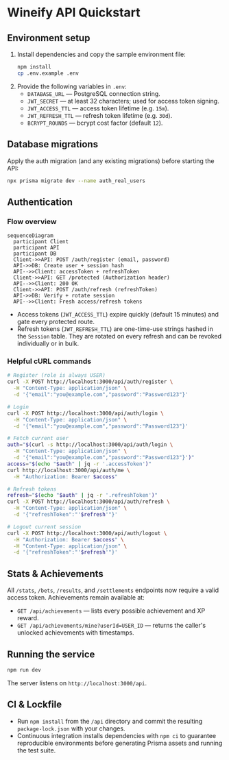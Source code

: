 # Wineify API Quickstart

## Environment setup

1. Install dependencies and copy the sample environment file:
   ```bash
   npm install
   cp .env.example .env
   ```
2. Provide the following variables in `.env`:
   - `DATABASE_URL` — PostgreSQL connection string.
   - `JWT_SECRET` — at least 32 characters; used for access token signing.
   - `JWT_ACCESS_TTL` — access token lifetime (e.g. `15m`).
   - `JWT_REFRESH_TTL` — refresh token lifetime (e.g. `30d`).
   - `BCRYPT_ROUNDS` — bcrypt cost factor (default `12`).

## Database migrations

Apply the auth migration (and any existing migrations) before starting the API:

```bash
npx prisma migrate dev --name auth_real_users
```

## Authentication

### Flow overview

```mermaid
sequenceDiagram
  participant Client
  participant API
  participant DB
  Client->>API: POST /auth/register (email, password)
  API->>DB: Create user + session hash
  API-->>Client: accessToken + refreshToken
  Client->>API: GET /protected (Authorization header)
  API-->>Client: 200 OK
  Client->>API: POST /auth/refresh (refreshToken)
  API->>DB: Verify + rotate session
  API-->>Client: Fresh access/refresh tokens
```

- Access tokens (`JWT_ACCESS_TTL`) expire quickly (default 15 minutes) and gate every protected route.
- Refresh tokens (`JWT_REFRESH_TTL`) are one-time-use strings hashed in the `Session` table. They are rotated on every refresh and can be revoked individually or in bulk.

### Helpful cURL commands

```bash
# Register (role is always USER)
curl -X POST http://localhost:3000/api/auth/register \
  -H "Content-Type: application/json" \
  -d '{"email":"you@example.com","password":"Password123"}'

# Login
curl -X POST http://localhost:3000/api/auth/login \
  -H "Content-Type: application/json" \
  -d '{"email":"you@example.com","password":"Password123"}'

# Fetch current user
auth="$(curl -s http://localhost:3000/api/auth/login \
  -H "Content-Type: application/json" \
  -d '{"email":"you@example.com","password":"Password123"}')"
access="$(echo "$auth" | jq -r '.accessToken')"
curl http://localhost:3000/api/auth/me \
  -H "Authorization: Bearer $access"

# Refresh tokens
refresh="$(echo "$auth" | jq -r '.refreshToken')"
curl -X POST http://localhost:3000/api/auth/refresh \
  -H "Content-Type: application/json" \
  -d '{"refreshToken":"'$refresh'"}'

# Logout current session
curl -X POST http://localhost:3000/api/auth/logout \
  -H "Authorization: Bearer $access" \
  -H "Content-Type: application/json" \
  -d '{"refreshToken":"'$refresh'"}'
```

## Stats & Achievements

All `/stats`, `/bets`, `/results`, and `/settlements` endpoints now require a valid access token. Achievements remain available at:

- `GET /api/achievements` — lists every possible achievement and XP reward.
- `GET /api/achievements/mine?userId=USER_ID` — returns the caller's unlocked achievements with timestamps.

## Running the service

```bash
npm run dev
```

The server listens on `http://localhost:3000/api`.

## CI & Lockfile

- Run `npm install` from the `/api` directory and commit the resulting `package-lock.json` with your changes.
- Continuous integration installs dependencies with `npm ci` to guarantee reproducible environments before generating Prisma assets and running the test suite.
